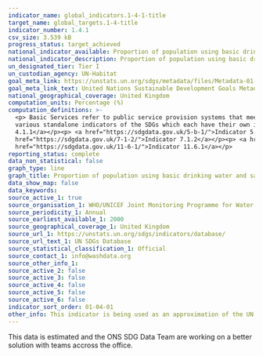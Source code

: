 ```yaml
---
indicator_name: global_indicators.1-4-1-title
target_name: global_targets.1-4-title
indicator_number: 1.4.1
csv_size: 3.539 kB
progress_status: target_achieved
national_indicator_available: Proportion of population using basic drinking water and sanitation services
national_indicator_description: Proportion of population using basic drinking water and sanitation services
un_designated_tier: Tier I
un_custodian_agency: UN-Habitat
goal_meta_link: https://unstats.un.org/sdgs/metadata/files/Metadata-01-04-01.pdf
goal_meta_link_text: United Nations Sustainable Development Goals Metadata (PDF 4.0 MB)
national_geographical_coverage: United Kingdom
computation_units: Percentage (%)
computation_definitions: >-
  <p> Basic Services refer to public service provision systems that meet human basic needs including drinking water, sanitation, hygiene, energy, mobility, waste collection, health care, education and information technologies. This indicator is based on 9 components which are captured in
  various standalone indicators of the SDGs which each have their own indicator page. </p> <p> <a href="https://sdgdata.gov.uk/3-7-1/">Indicator 3.7.1</a></p><p> <a href="https://sdgdata.gov.uk/3-8-1/">Indicator 3.8.1</a></p><p> <a href="https://sdgdata.gov.uk/4-1-1/">Indicator
  4.1.1</a></p><p> <a href="https://sdgdata.gov.uk/5-b-1/">Indicator 5.b.1</a></p><p> <a href="https://sdgdata.gov.uk/6-2-1/">Indicator 6.2.1</a></p><p> <a href="https://sdgdata.gov.uk/6-1-1/">Indicator 6.1.1</a></p><p> <a href="https://sdgdata.gov.uk/7-1-1/">Indicator 7.1.1</a></p><p> <a
  href="https://sdgdata.gov.uk/7-1-2/">Indicator 7.1.2</a></p><p> <a href="https://sdgdata.gov.uk/9-1-1/">Indicator 9.1.1</a></p><p> <a href="https://sdgdata.gov.uk/9-c-1/">Indicator 9.c.1</a></p><p> <a href="https://sdgdata.gov.uk/11-2-1/">Indicator 11.2.1</a></p><p> <a
  href="https://sdgdata.gov.uk/11-6-1/">Indicator 11.6.1</a></p>
reporting_status: complete
data_non_statistical: false
graph_type: line
graph_title: Proportion of population using basic drinking water and sanitation services
data_show_map: false
data_keywords:
source_active_1: true
source_organisation_1: WHO/UNICEF Joint Monitoring Programme for Water Supply, Sanitation and Hygiene (2021)
source_periodicity_1: Annual
source_earliest_available_1: 2000
source_geographical_coverage_1: United Kingdom
source_url_1: https://unstats.un.org/sdgs/indicators/database/
source_url_text_1: UN SDGs Database
source_statistical_classification_1: Official
source_contact_1: info@washdata.org
source_other_info_1:
source_active_2: false
source_active_3: false
source_active_4: false
source_active_5: false
source_active_6: false
indicator_sort_order: 01-04-01
other_info: This indicator is being used as an approximation of the UN SDG Indicator. Where possible, we will work to identify or develop UK data to meet the global indicator specification. 
---
```

This data is estimated and the ONS SDG Data Team are working on a better solution with teams accross the office.
